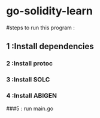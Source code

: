 # go-solidity-learn

#steps to run this program :

## 1 :Install dependencies

### 2 :Install protoc


### 3 :Install SOLC

### 4 :Install ABIGEN

###5 : run main.go

